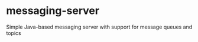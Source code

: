 messaging-server
================

Simple Java-based messaging server with support for message queues and topics
